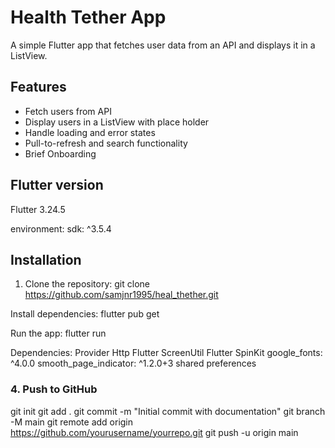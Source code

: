 # Health Tether App

A simple Flutter app that fetches user data from an API and displays it in a ListView.

## Features
- Fetch users from API
- Display users in a ListView with place holder
- Handle loading and error states
- Pull-to-refresh and search functionality
- Brief Onboarding
## Flutter version
Flutter 3.24.5 

environment:
  sdk: ^3.5.4

## Installation
1. Clone the repository:
   git clone https://github.com/samjnr1995/heal_thether.git

Install dependencies:
flutter pub get

Run the app:
flutter run

Dependencies:
Provider
Http
Flutter ScreenUtil
Flutter SpinKit
google_fonts: ^4.0.0
smooth_page_indicator: ^1.2.0+3
shared preferences


### 4. **Push to GitHub**
git init
git add .
git commit -m "Initial commit with documentation"
git branch -M main
git remote add origin https://github.com/yourusername/yourrepo.git
git push -u origin main

